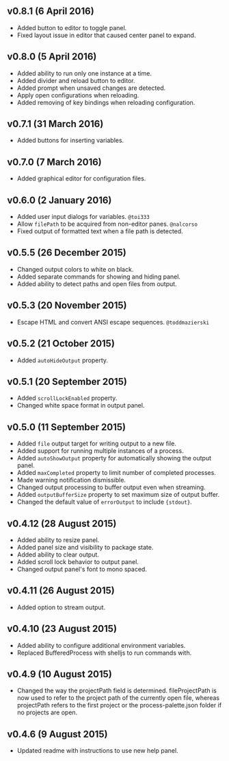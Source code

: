 ## v0.8.1 (6 April 2016)
- Added button to editor to toggle panel.
- Fixed layout issue in editor that caused center panel to expand.

## v0.8.0 (5 April 2016)
- Added ability to run only one instance at a time.
- Added divider and reload button to editor.
- Added prompt when unsaved changes are detected.
- Apply open configurations when reloading.
- Added removing of key bindings when reloading configuration.

## v0.7.1 (31 March 2016)
- Added buttons for inserting variables.

## v0.7.0 (7 March 2016)
- Added graphical editor for configuration files.

## v0.6.0 (2 January 2016)
- Added user input dialogs for variables. `@toi333`
- Allow `filePath` to be acquired from non-editor panes. `@nalcorso`
- Fixed output of formatted text when a file path is detected.

## v0.5.5 (26 December 2015)
- Changed output colors to white on black.
- Added separate commands for showing and hiding panel.
- Added ability to detect paths and open files from output.

## v0.5.3 (20 November 2015)
- Escape HTML and convert ANSI escape sequences. `@toddmazierski`

## v0.5.2 (21 October 2015)
- Added `autoHideOutput` property.

## v0.5.1 (20 September 2015)
- Added `scrollLockEnabled` property.
- Changed white space format in output panel.

## v0.5.0 (11 September 2015)
- Added `file` output target for writing output to a new file.
- Added support for running multiple instances of a process.
- Added `autoShowOutput` property for automatically showing the output panel.
- Added `maxCompleted` property to limit number of completed processes.
- Made warning notification dismissible.
- Changed output processing to buffer output even when streaming.
- Added `outputBufferSize` property to set maximum size of output buffer.
- Changed the default value of `errorOutput` to include `{stdout}`.

## v0.4.12 (28 August 2015)
- Added ability to resize panel.
- Added panel size and visibility to package state.
- Added ability to clear output.
- Added scroll lock behavior to output panel.
- Changed output panel's font to mono spaced.

## v0.4.11 (26 August 2015)
- Added option to stream output.

## v0.4.10 (23 August 2015)
- Added ability to configure additional environment variables.
- Replaced BufferedProcess with shelljs to run commands with.

## v0.4.9 (10 August 2015)
- Changed the way the projectPath field is determined. fileProjectPath is now used to refer to the project path of the currently open file, whereas projectPath refers to the first project or the process-palette.json folder if no projects are open.

## v0.4.6 (9 August 2015)
- Updated readme with instructions to use new help panel.

